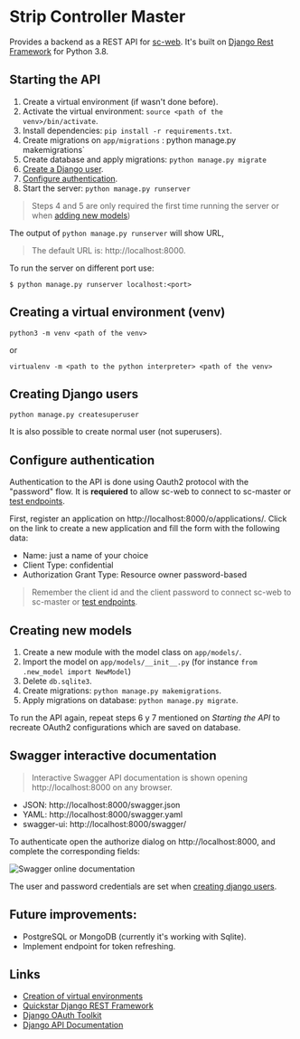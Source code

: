 # Strip Controller Master

Provides a backend as a REST API for [sc-web](https://github.com/brunopk/sc-web). It's built on [Django Rest Framework](https://django-rest-framework.org) for Python 3.8.

## Starting the API

1. Create a virtual environment (if wasn't done before).
2. Activate the virtual environment: `source <path of the venv>/bin/activate`.
3. Install dependencies: `pip install -r requirements.txt`.
4. Create migrations on `app/migrations` : python manage.py makemigrations`
5. Create database and apply migrations: `python manage.py migrate`
6. [Create a Django user](#Creating-Django-users).
7. [Configure authentication](#Configure-authentication).  
8. Start the server: `python manage.py runserver`

> Steps 4 and 5 are only required the first time running the server or when [adding new models](#Creating-new-models))

The output of `python manage.py runserver` will show URL, 

> The default URL is: http://localhost:8000. 

To run the server on different port use:

```
$ python manage.py runserver localhost:<port>
```

## Creating a virtual environment (venv)

```
python3 -m venv <path of the venv>
```

or

```
virtualenv -m <path to the python interpreter> <path of the venv>
```

## Creating Django users

```python manage.py createsuperuser```

It is also possible to create normal user (not superusers).

## Configure authentication

Authentication to the API is done using Oauth2 protocol with the "password" flow. It is **requiered** to allow sc-web to connect to sc-master or [test endpoints](#Swagger-interactive-documentation). 

First, register an application on http://localhost:8000/o/applications/. Click on the link to create a new application and fill the form with the following data:

- Name: just a name of your choice
- Client Type: confidential
- Authorization Grant Type: Resource owner password-based

> Remember the client id and the client password to connect sc-web to sc-master or [test endpoints](#Swagger-interactive-documentation).


## Creating new models

1. Create a new module with the model class on `app/models/`.
2. Import the model on `app/models/__init__.py` (for instance `from .new_model import NewModel`)
3. Delete `db.sqlite3`.
4. Create migrations: `python manage.py makemigrations`.
5. Apply migrations on database: `python manage.py migrate`.

To run the API again, repeat steps 6 y 7 mentioned on *Starting the API* to recreate OAuth2 configurations which are saved on database.

## Swagger interactive documentation

> Interactive Swagger API documentation is shown opening http://localhost:8000 on any browser.

- JSON: http://localhost:8000/swagger.json
- YAML: http://localhost:8000/swagger.yaml
- swagger-ui: http://localhost:8000/swagger/

To authenticate open the authorize dialog on  http://localhost:8000, and complete the corresponding fields:

![Swagger online documentation](doc/swagger.png)

The user and password credentials are set when [creating django users](#Creating-Django-users).

## Future improvements:

- PostgreSQL or MongoDB (currently it's working with Sqlite).
- Implement endpoint for token refreshing.

## Links

- [Creation of virtual environments](https://docs.python.org/3/library/venv.html)
- [Quickstar Django REST Framework](http://www.django-rest-framework.org/tutorial/quickstart/)
- [Django OAuth Toolkit](https://django-oauth-toolkit.readthedocs.io/en/latest/rest-framework/getting_started.html)
- [Django API Documentation](https://github.com/axnsan12/drf-yasg)
